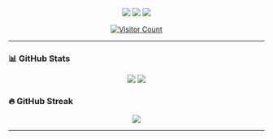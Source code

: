 <p align="center">
  <!-- Profile Cards -->
  <picture>
    <source
      srcset="https://github-profile-summary-cards.vercel.app/api/cards/profile-details?username=luka-casey&theme=tokyonight"
      media="(prefers-color-scheme: dark)"
    />
    <source
      srcset="https://github-profile-summary-cards.vercel.app/api/cards/stats?username=luka-casey&theme=nord_bright"
      media="(prefers-color-scheme: light), (prefers-color-scheme: no-preference)"
    />
    <img src="https://github-profile-summary-cards.vercel.app/api/cards/profile-details?username=luka-casey" />
  </picture>
  <picture>
    <source
      srcset="https://github-profile-summary-cards.vercel.app/api/cards/repos-per-language?username=luka-casey&theme=tokyonight"
      media="(prefers-color-scheme: dark)"
    />
    <source
      srcset="https://github-profile-summary-cards.vercel.app/api/cards/repos-per-language?username=luka-casey&theme=nord_bright"
      media="(prefers-color-scheme: light), (prefers-color-scheme: no-preference)"
    />
    <img src="https://github-profile-summary-cards.vercel.app/api/cards/repos-per-language?username=luka-casey" />
  </picture>
  <picture>
    <source
      srcset="https://github-profile-summary-cards.vercel.app/api/cards/most-commit-language?username=luka-casey&theme=tokyonight"
      media="(prefers-color-scheme: dark)"
    />
    <source
      srcset="https://github-profile-summary-cards.vercel.app/api/cards/most-commit-language?username=luka-casey&theme=nord_bright"
      media="(prefers-color-scheme: light), (prefers-color-scheme: no-preference)"
    />
    <img src="https://github-profile-summary-cards.vercel.app/api/cards/most-commit-language?username=luka-casey" />
  </picture>
</p>

<p align="center">
  <!-- Visitor count -->
  <a href="https://github.com/luka-casey">
    <img src="https://komarev.com/ghpvc/?username=luka-casey" alt="Visitor Count"/>
  </a>
</p>

---

### 📊 GitHub Stats
<p align="center">
  <img src="https://github-readme-stats.vercel.app/api?username=luka-casey&show_icons=true&theme=tokyonight&count_private=true" />
  <img src="https://github-readme-stats.vercel.app/api/top-langs/?username=luka-casey&layout=compact&theme=tokyonight" />
</p>

### 🔥 GitHub Streak
<p align="center">
  <img src="https://github-readme-streak-stats.herokuapp.com/?user=luka-casey&theme=tokyonight" />
</p>

---
